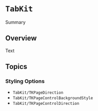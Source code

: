 # ``TabKit``

<!--@START_MENU_TOKEN@-->Summary<!--@END_MENU_TOKEN@-->

## Overview

<!--@START_MENU_TOKEN@-->Text<!--@END_MENU_TOKEN@-->

## Topics

### Styling Options
- ``TabKit/TKPageDirection``
- ``TabKit/TKPageControlBackgroundStyle``
- ``TabKit/TKPageControlDirection``
